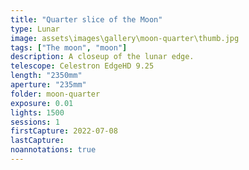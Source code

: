 ```yaml
---
title: "Quarter slice of the Moon"
type: Lunar
image: assets\images\gallery\moon-quarter\thumb.jpg
tags: ["The moon", "moon"]
description: A closeup of the lunar edge.
telescope: Celestron EdgeHD 9.25
length: "2350mm"
aperture: "235mm"
folder: moon-quarter
exposure: 0.01
lights: 1500
sessions: 1
firstCapture: 2022-07-08
lastCapture:
noannotations: true
---
```

